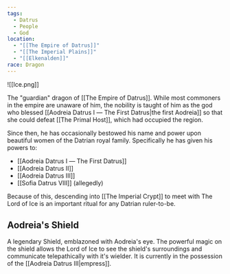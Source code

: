 ```yaml
---
tags:
  - Datrus
  - People
  - God
location:
  - "[[The Empire of Datrus]]"
  - "[[The Imperial Plains]]"
  - "[[Elkenalden]]"
race: Dragon
---
```

![[Ice.png]]

The "guardian" dragon of [[The Empire of Datrus]]. While most commoners in the empire are unaware of him, the nobility is taught of him as the god who blessed [[Aodreia Datrus Ⅰ ― The First Datrus|the first Aodreia]] so that she could defeat [[The Primal Host]], which had occupied the region.

Since then, he has occasionally bestowed his name and power upon beautiful women of the Datrian royal family. Specifically he has given his powers to:

- [[Aodreia Datrus Ⅰ ― The First Datrus]]
- [[Aodreia Datrus Ⅱ]]
- [[Aodreia Datrus Ⅲ]]
- [[Sofia Datrus Ⅷ]] (allegedly)

Because of this, descending into [[The Imperial Crypt]] to meet with The Lord of Ice is an important ritual for any Datrian ruler-to-be.

## Aodreia's Shield
A legendary Shield, emblazoned with Aodreia's eye. The powerful magic on the shield allows the Lord of Ice to see the shield's surroundings and communicate telepathically with it's wielder. It is currently in the possession of the [[Aodreia Datrus Ⅲ|empress]].